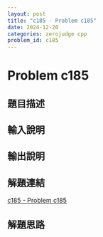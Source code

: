 ```yaml
---
layout: post
title: "c185 - Problem c185"
date: 2024-12-20
categories: zerojudge cpp
problem_id: c185
---
```


# Problem c185

## 題目描述



## 輸入說明



## 輸出說明



## 解題連結

[c185 - Problem c185](https://zerojudge.tw/ShowProblem?problemid=c185)

## 解題思路

